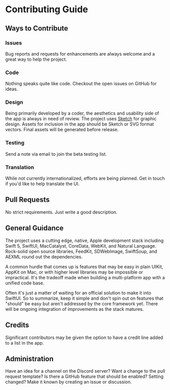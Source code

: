 # Contributing Guide

## Ways to Contribute

### Issues

Bug reports and requests for enhancements are always welcome and a great way to help the project.

### Code

Nothing speaks quite like code. Checkout the open issues on GitHub for ideas.

### Design

Being primarily developed by a coder, the aesthetics and usability side of the app is always in need of review. The project uses [Sketch](https://www.sketch.com) for graphic design. Assets for inclusion in the app should be Sketch or SVG format vectors. Final assets will be generated before release.

### Testing

Send a note via email to join the beta testing list.

### Translation

While not currently internationalized, efforts are being planned. Get in touch if you'd like to help translate the UI.

## Pull Requests

No strict requirements. Just write a good description.

## General Guidance

The project uses a cutting edge, native, Apple development stack including Swift 5, SwiftUI, MacCatalyst, CoreData, WebKit, and Natural Language. 
Rock-solid open source libraries, FeedKit, SDWebImage, SwiftSoup, and AEXML round out the dependencies.

A common hurdle that comes up is features that may be easy in plain UIKit, AppKit on Mac, or with higher level libraries may be impossible or impractical. 
It's the tradeoff made when building a multi-platform app with a unified code base.

 Often it's just a matter of waiting for an official solution to make it into SwiftUI. 
 So to summarize, keep it simple and don't spin out on features that "should" be easy but aren't addressed by the core framework yet. 
 There will be ongoing integration of improvements as the stack matures.

## Credits

Significant contributors may be given the option to have a credit line added to a list in the app.

## Administration

Have an idea for a channel on the Discord server? Want a change to the pull request template? Is there a GitHub feature that should be enabled? Setting changed? Make it known by creating an issue or discussion.
